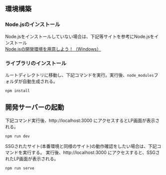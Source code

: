 ## 環境構築
### Node.jsのインストール
Node.jsをインストールしていない場合は、下記等サイトを参考にNode.jsをインストール  
[Node.jsの開発環境を用意しよう！（Windows）](https://prog-8.com/docs/nodejs-env-win)

### ライブラリのインストール
ルートディレクトリに移動し、下記コマンドを実行。実行後、`node_modules`フォルダが自動生成される。
```
npm install
```


## 開発サーバーの起動
下記コマンド実行後、http://localhost:3000 にアクセスするとLP画面が表示される。
```
npm run dev
```

SSGされたサイト(本番環境と同様のサイト)の動作確認をしたい場合は、下記コマンドを実行する。
実行後、http://localhost:3000 にアクセスすると、SSGされたLP画面が表示される。
```
npm run serve
```


